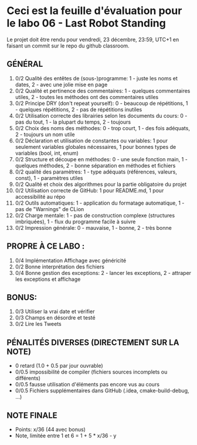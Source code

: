 # Ceci est la feuille d'évaluation pour le labo 06 - Last Robot Standing

Le projet doit être rendu pour vendredi, 23 décembre, 23:59, UTC+1 en faisant un commit sur le repo du github classroom.

## GÉNÉRAL

1. 0/2 Qualité des entêtes de (sous-)programme: 1 - juste les noms et dates, 2 - avec une jolie mise en page
2. 0/2 Qualité et pertinence des commentaires: 1 - quelques commentaires utiles, 2 - toutes les méthodes ont des commentaires utiles
3. 0/2 Principe DRY (don't repeat yourself): 0 - beaucoup de répétitions, 1 - quelques répétitions, 2 - pas de répétitions inutiles
4. 0/2 Utilisation correcte des librairies selon les documents du cours: 0 - pas du tout, 1 - la plupart du temps, 2 - toujours
5. 0/2 Choix des noms des méthodes: 0 - trop court, 1 - des fois adéquats, 2 - toujours un nom utile
6. 0/2 Déclaration et utilisation de constantes ou variables: 1 pour seulement variables globales nécessaires, 1 pour bonnes types de variables (bool, int, enum)
7. 0/2 Structure et découpe en méthodes: 0 - une seule fonction main, 1 - quelques méthodes, 2 - bonne séparation en méthodes et fichiers
8. 0/2 qualité des paramètres: 1 - type adéquats (références, valeurs, const), 1 - paramètres utiles
9. 0/2 Qualité et choix des algorithmes pour la partie obligatoire du projet
10. 0/2 Utilisation correcte de GitHub: 1 pour README.md, 1 pour accessibilité au répo
11. 0/2 Outils automatiques: 1 - application du formatage automatique, 1 - pas de "Warnings" de CLion
12. 0/2 Charge mentale: 1 - pas de construction complexe (structures imbriquées), 1 - flux du programme facile à suivre
13. 0/2 Impression générale: 0 - mauvaise, 1 - bonne, 2 - très bonne

## PROPRE À CE LABO :

1. 0/4 Implémentation Affichage avec généricité
2. 0/2 Bonne interprétation des fichiers
3. 0/4 Bonne gestion des exceptions: 2 - lancer les exceptions, 2 - attraper les exceptions et affichage

## BONUS:

1. 0/3 Utiliser la vrai date et vérifier
2. 0/3 Champs en désordre et testé
3. 0/2 Lire les Tweets

## PÉNALITÉS DIVERSES (DIRECTEMENT SUR LA NOTE)

- 0 retard (1.0 + 0.5 par jour ouvrable)
- 0/0.5 impossibilité de compiler (fichiers sources incomplets ou différents)
- 0/0.5 fausse utilisation d'éléments pas encore vus au cours
- 0/0.5 Fichiers supplémentaires dans GitHub (.idea, cmake-build-debug, …)

## NOTE FINALE

- Points: x/36 (44 avec bonus)
- Note, limitée entre 1 et 6 = 1 + 5 * x/36 - y
